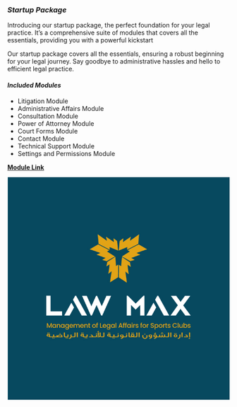

### ***Startup Package***
Introducing our startup package, the perfect foundation for your legal practice. It’s a comprehensive suite of modules that covers all the essentials, providing you with a powerful kickstart

Our startup package covers all the essentials, ensuring a robust beginning for your legal journey. Say goodbye to administrative hassles and hello to efficient legal practice.


#### ***Included Modules***

* Litigation Module
* Administrative Affairs Module
* Consultation Module
* Power of Attorney Module
* Court Forms Module
* Contact Module
* Technical Support Module 
* Settings and Permissions Module



**[Module Link](https://www.markdownguide.org/basic-syntax/#overview)**


![Law Max](../images/lawmax-s-06.png "Logo")
